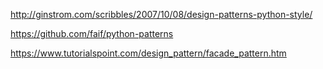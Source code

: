 http://ginstrom.com/scribbles/2007/10/08/design-patterns-python-style/

https://github.com/faif/python-patterns

https://www.tutorialspoint.com/design_pattern/facade_pattern.htm
